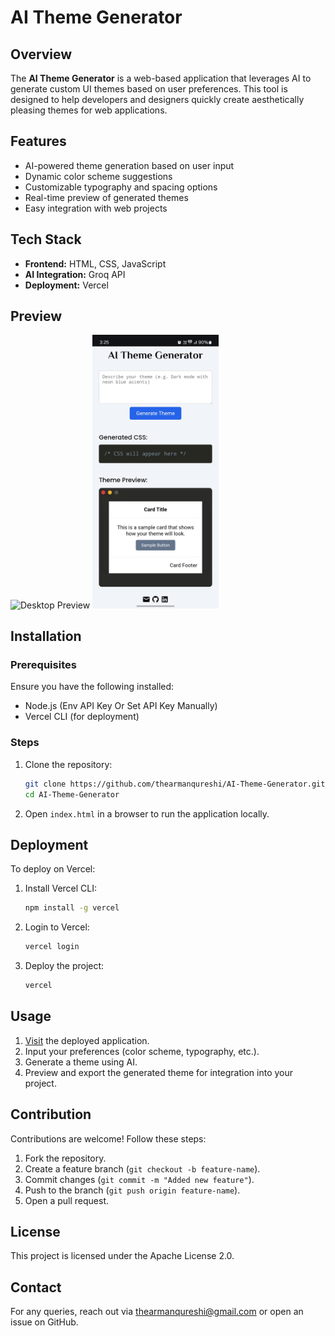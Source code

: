 # AI Theme Generator

## Overview
The **AI Theme Generator** is a web-based application that leverages AI to generate custom UI themes based on user preferences. This tool is designed to help developers and designers quickly create aesthetically pleasing themes for web applications.

## Features
- AI-powered theme generation based on user input
- Dynamic color scheme suggestions
- Customizable typography and spacing options
- Real-time preview of generated themes
- Easy integration with web projects

## Tech Stack
- **Frontend:** HTML, CSS, JavaScript
- **AI Integration:** Groq API
- **Deployment:** Vercel

## Preview
![Desktop Preview](https://opengraph.b-cdn.net/production/images/6bf70029-68e8-4d96-b7ef-52a94767843e.png?token=F4sG26kKTauQT3MVb5o0B_MQg2wHigOqYYayT3Agegc&height=675&width=1200&expires=33278804475)
<img src="https://github.com/thearmanqureshi/AI-Theme-Generator/blob/5d2734037bff05fee577146a6f3add144e77c39b/images/Mobile%20Preview.jpg" alt="Mobile Preview" width="40%">

## Installation
### Prerequisites
Ensure you have the following installed:
- Node.js (Env API Key Or Set API Key Manually)
- Vercel CLI (for deployment)

### Steps
1. Clone the repository:
   ```sh
   git clone https://github.com/thearmanqureshi/AI-Theme-Generator.git
   cd AI-Theme-Generator
   ```
2. Open `index.html` in a browser to run the application locally.

## Deployment
To deploy on Vercel:
1. Install Vercel CLI:
   ```sh
   npm install -g vercel
   ```
2. Login to Vercel:
   ```sh
   vercel login
   ```
3. Deploy the project:
   ```sh
   vercel
   ```

## Usage
1. [Visit](https://themegenerator.vercel.app) the deployed application.
2. Input your preferences (color scheme, typography, etc.).
3. Generate a theme using AI.
4. Preview and export the generated theme for integration into your project.

## Contribution
Contributions are welcome! Follow these steps:
1. Fork the repository.
2. Create a feature branch (`git checkout -b feature-name`).
3. Commit changes (`git commit -m "Added new feature"`).
4. Push to the branch (`git push origin feature-name`).
5. Open a pull request.

## License
This project is licensed under the Apache License 2.0.

## Contact
For any queries, reach out via [thearmanqureshi@gmail.com](mailto:thearmanqureshi@gmail.com) or open an issue on GitHub.
